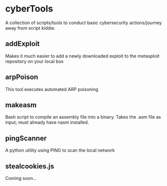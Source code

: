 # cyberTools
A collection of scripts/tools to conduct basic cybersecurity actions/journey away from script kiddie.

## addExploit
Makes it much easier to add a newly downloaded exploit to the metasploit repository on your local box

## arpPoison
This tool executes automated ARP poisoning

## makeasm
Bash script to compile an assembly file into a binary. Takes the .asm file as input; must already have nasm installed.

## pingScanner
A python utility using PING to scan the local network

## stealcookies.js
Coming soon...
